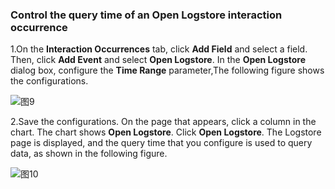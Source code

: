 ### Control the query time of an Open Logstore interaction occurrence

1.On the **Interaction Occurrences** tab, click **Add Field** and select a field. Then, click **Add Event** and select **Open Logstore**. In the **Open Logstore** dialog box, configure the **Time Range** parameter,The following figure shows the configurations.

![图9](/img/src/visulization/interactionEvent/event9.png)

2.Save the configurations. On the page that appears, click a column in the chart. The chart shows **Open Logstore**. Click **Open Logstore**. The Logstore page is displayed, and the query time that you configure is used to query data, as shown in the following figure.

![图10](/img/src/visulization/interactionEvent/event10.png)
